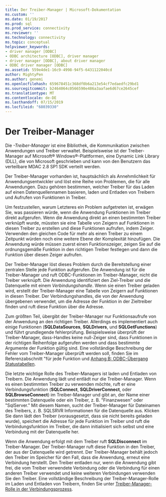 ```yaml
---
title: Der Treiber-Manager | Microsoft-Dokumentation
ms.custom: ''
ms.date: 01/19/2017
ms.prod: sql
ms.prod_service: connectivity
ms.reviewer: ''
ms.technology: connectivity
ms.topic: conceptual
helpviewer_keywords:
- driver manager [ODBC]
- ODBC architecture [ODBC], driver manager
- driver manager [ODBC], about driver manager
- ODBC driver manager [ODBC]
ms.assetid: 559e4de1-16c9-4998-94f5-6431122040cd
author: MightyPen
ms.author: genemi
ms.openlocfilehash: 659678451c368df0b6a213e54cf7edaedfc29bd1
ms.sourcegitcommit: b2464064c0566590e486a3aafae6d67ce2645cef
ms.translationtype: MT
ms.contentlocale: de-DE
ms.lasthandoff: 07/15/2019
ms.locfileid: "68039330"
---
```

# <a name="the-driver-manager"></a>Der Treiber-Manager
Die *-Treiber-Manager* ist eine Bibliothek, die Kommunikation zwischen Anwendungen und Treiber verwaltet. Beispielsweise ist der Treiber-Manager auf Microsoft® Windows®-Plattformen, eine Dynamic Link Library (DLL), die von Microsoft geschrieben und kann von den Benutzern das verteilbare MDAC 2.8 SP1 SDK verteilt werden.  
  
 Der Treiber-Manager vorhanden ist, hauptsächlich als Annehmlichkeit für Anwendungsentwickler und löst eine Reihe von Problemen, die für alle Anwendungen. Dazu gehören bestimmen, welcher Treiber für das Laden auf einen Datenquellennamen basieren, laden und Entladen von Treibern und Aufrufen von Funktionen in Treiber.  
  
 Um festzustellen, warum Letzteres ein Problem aufgetreten ist, erwägen Sie, was passieren würde, wenn die Anwendung Funktionen im Treiber direkt aufgerufen. Wenn die Anwendung direkt an einen bestimmten Treiber verknüpft wurde, müssten sie eine Tabelle von Zeigern auf Funktionen in diesen Treiber zu erstellen und diese Funktionen aufrufen, indem Zeiger. Verwenden den gleichen Code für mehr als einen Treiber zu einem Zeitpunkt würden noch eine weitere Ebene der Komplexität hinzufügen. Die Anwendung würde müssen zuerst einen Funktionszeiger, zeigen Sie auf die ordnungsgemäße Funktion in den richtigen Treiber festlegen und dann die Funktion über diesen Zeiger aufrufen.  
  
 Der Treiber-Manager löst dieses Problem durch die Bereitstellung einer zentralen Stelle jede Funktion aufgerufen. Die Anwendung ist für die Treiber-Manager und ruft ODBC-Funktionen im Treiber-Manager, nicht die Treiber verknüpft. Die Anwendung identifiziert den Ziel-Treiber und die Datenquelle mit einem *Verbindungshandle*. Wenn sie einen Treiber geladen wird, erstellt der Treiber-Manager eine Tabelle von Zeigern auf Funktionen in diesen Treiber. Der Verbindungshandles, die von der Anwendung übergebenen verwendet, um die Adresse der Funktion in der Zieltreiber finden und ruft diese Funktion über die Adresse.  
  
 Zum größten Teil, übergibt der Treiber-Manager nur Funktionsaufrufe von der Anwendung an den richtigen Treiber. Allerdings es implementiert auch einige Funktionen (**SQLDataSources**, **SQLDrivers**, und **SQLGetFunctions**) und führt grundlegende fehlerprüfung. Beispielsweise überprüft der Treiber-Manager, dass-Handles keine null-Zeiger sind, dass Funktionen in der richtigen Reihenfolge aufgerufen werden und dass bestimmte Argumente der Funktion gültig sind. Eine vollständige Beschreibung der Fehler vom Treiber-Manager überprüft werden soll, finden Sie im Referenzabschnitt "für jede Funktion und [Anhang B: ODBC-Übergang Statustabellen](../../odbc/reference/appendixes/appendix-b-odbc-state-transition-tables.md).  
  
 Die letzte wichtige Rolle des Treiber-Managers ist laden und Entladen von Treibern. Die Anwendung lädt und entlädt nur die Treiber-Manager. Wenn es einen bestimmten Treiber zu verwenden möchte, ruft er eine Verbindungsfunktion (**SQLConnect**, **SQLDriverConnect**, oder **SQLBrowseConnect**) im Treiber-Manager und gibt an, der Name einer bestimmten Datenquelle oder ein Treiber, z. B. "Finanzwesen" oder "SqlServer." Mit diesem Namen, sucht der Treiber-Manager für Dateinamen des Treibers, z. B. SQLSRVR Informationen für die Datenquelle aus. Klicken Sie dann lädt den Treiber (vorausgesetzt, dass sie nicht bereits geladen wurde), speichert die Adresse für jede Funktion im Treiber und ruft die Verbindungsfunktion im Treiber, die dann initialisiert sich selbst und eine Verbindung mit der Datenquelle her.  
  
 Wenn die Anwendung erfolgt mit dem Treiber ruft **SQLDisconnect** im Treiber-Manager. Der Treiber-Manager ruft diese Funktion in den Treiber, der aus der Datenquelle wird getrennt. Der Treiber-Manager behält jedoch den Treiber im Speicher für den Fall, dass die Anwendung, erneut eine Verbindung herstellt. Den Treiber entladen nur, wenn die Anwendung gibt frei, die vom Treiber verwendete Verbindung oder die Verbindung für einen anderen Treiber verwendet und keine weiteren Verbindungen verwenden Sie den Treiber. Eine vollständige Beschreibung der Treiber-Manager-Rolle im Laden und Entladen von Treibern, finden Sie unter [Treiber-Manager-Rolle in der Verbindungsprozess](../../odbc/reference/develop-app/driver-manager-s-role-in-the-connection-process.md).
